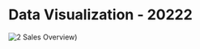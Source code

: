 # Data Visualization - 20222

![2  Sales Overview](https://github.com/TungTBui/Data-Visualization---20222/blob/main/Sales%20Overview.png))

